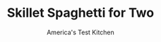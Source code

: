 ---
layout: ../../layouts/MarkdownPostLayout.astro
title: Skillet Spaghetti for Two
author: America's Test Kitchen
pubDate: 2023-03-15
description: "An unconventional method for cooking pasta produces a pleasing dish for two."
image_url: https://res.cloudinary.com/hksqkdlah/image/upload/ar_1:1,c_fill,dpr_2.0,f_auto,fl_lossy.progressive.strip_profile,g_faces:auto,q_auto:low,w_344/6270_dj08-sfs-4c-spaghettipie3
tags: ["Main Courses","Beef","Pasta","Weeknight","For Two","Cook's Extras"]
calories: 1613
protein: 49
carbohydrates: 79
fats: 
fiber: 6
ingredients: ["8 ounces, 90-percent lean ground beef","1 , (2-ounce) link hot or sweet Italian sausage, casings removed","2 , garlic cloves, minced","1/8 teaspoon, red pepper flakes","1/8 teaspoon, dried oregano","1 1/2 cups, canned crushed tomatoes (see note)","6 ounces, spaghetti, broken into rough 2-inch pieces","1/2 teaspoon, salt","1 1/4 cups, water","2 tablespoons, heavy cream","3 tablespoons, finely chopped fresh basil","1/2 cup, shredded Italian cheese blend"]
serves: 2
time: "40 minutes"
instructions: ["Adjust oven rack to upper middle position and heat oven to broil. Cook beef and sausage in 10-inch oven-safe nonstick skillet over medium heat, breaking up meat with wooden spoon, until no longer pink, about 3 minutes. Drain meat on paper towel-lined plate and pour off fat from skillet. Return meat to skillet. Add garlic, pepper flakes, and oregano and cook until fragrant, about 1 minute.","Stir in tomatoes, spaghetti, water, and salt. Cover and cook, stirring often, until spaghetti begins to soften, about 5 minutes. Reduce heat to medium-low and simmer, covered, until spaghetti is al dente, about 7 minutes.","Stir in cream, basil, and 1/4 cup cheese. Sprinkle with remaining cheese and broil until surface is spotty brown, about 1 to 2 minutes. Let cool 5 minutes. Serve."]
nutrition: ["1202 mg Potassium","629 mg Phosphorus","351 mg Calcium","6 mg Iron","122 mg Magnesium","1385 mg Sodium","8 mg Zinc","32 g Fat","9 mg Niacin (B3)","10 g Monounsaturated","1 g Polyunsaturated","18 mg Vitamin C","136 mg Cholesterol","15 g Saturated","1 g Trans","6 g Fiber","58 µg Folate (food)","10 g Sugars","29 µg Vitamin K","444 g Water","79 g Carbs","58 µg Folate equivalent (total)","49 g Protein","3 mg Vitamin E","3 µg Vitamin B12","184 µg Vitamin A","806 kcal Energy","1613 calories"]
notes: "Since crushed tomatoes are not sold in 14.5-ounce cans, you will need roughly half of a 28-ounce can. Alternatively, you substitute one 14.5-ounce can of diced tomatoes that have been pulsed in the food processor until coarsely ground."
---